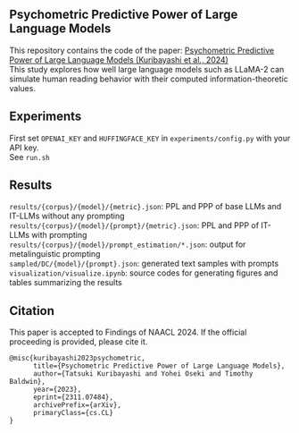 ## Psychometric Predictive Power of Large Language Models
This repository contains the code of the paper: [Psychometric Predictive Power of Large Language Models (Kuribayashi et al., 2024)](https://arxiv.org/abs/2311.07484)  
This study explores how well large language models such as LLaMA-2 can simulate human reading behavior with their computed information-theoretic values.

## Experiments
First set `OPENAI_KEY` and `HUFFINGFACE_KEY` in `experiments/config.py`  with your API key.  
See `run.sh`

## Results
`results/{corpus}/{model}/{metric}.json`: PPL and PPP of base LLMs and IT-LLMs without any prompting  
`results/{corpus}/{model}/{prompt}/{metric}.json`: PPL and PPP of IT-LLMs with prompting  
`results/{corpus}/{model}/prompt_estimation/*.json`: output for metalinguistic prompting   
`sampled/DC/{model}/{prompt}.json`: generated text samples with prompts  
`visualization/visualize.ipynb`: source codes for generating figures and tables summarizing the results  

## Citation
This paper is accepted to Findings of NAACL 2024. If the official proceeding is provided, please cite it. 
```
@misc{kuribayashi2023psychometric,
      title={Psychometric Predictive Power of Large Language Models}, 
      author={Tatsuki Kuribayashi and Yohei Oseki and Timothy Baldwin},
      year={2023},
      eprint={2311.07484},
      archivePrefix={arXiv},
      primaryClass={cs.CL}
}
```
